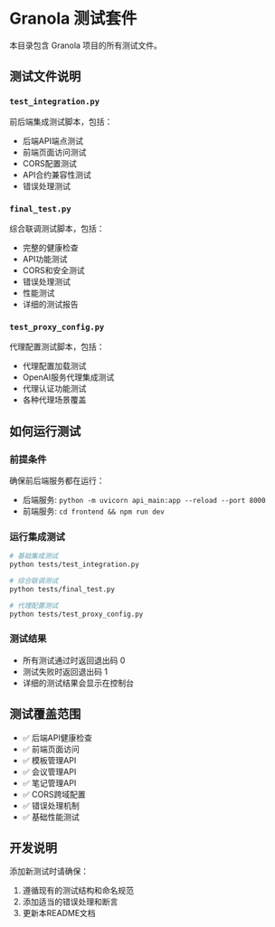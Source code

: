 # Granola 测试套件

本目录包含 Granola 项目的所有测试文件。

## 测试文件说明

### `test_integration.py`
前后端集成测试脚本，包括：
- 后端API端点测试
- 前端页面访问测试
- CORS配置测试
- API合约兼容性测试
- 错误处理测试

### `final_test.py`
综合联调测试脚本，包括：
- 完整的健康检查
- API功能测试
- CORS和安全测试
- 错误处理测试
- 性能测试
- 详细的测试报告

### `test_proxy_config.py`
代理配置测试脚本，包括：
- 代理配置加载测试
- OpenAI服务代理集成测试
- 代理认证功能测试
- 各种代理场景覆盖

## 如何运行测试

### 前提条件
确保前后端服务都在运行：
- 后端服务: `python -m uvicorn api_main:app --reload --port 8000`
- 前端服务: `cd frontend && npm run dev`

### 运行集成测试
```bash
# 基础集成测试
python tests/test_integration.py

# 综合联调测试
python tests/final_test.py

# 代理配置测试
python tests/test_proxy_config.py
```

### 测试结果
- 所有测试通过时返回退出码 0
- 测试失败时返回退出码 1
- 详细的测试结果会显示在控制台

## 测试覆盖范围

- ✅ 后端API健康检查
- ✅ 前端页面访问
- ✅ 模板管理API
- ✅ 会议管理API  
- ✅ 笔记管理API
- ✅ CORS跨域配置
- ✅ 错误处理机制
- ✅ 基础性能测试

## 开发说明

添加新测试时请确保：
1. 遵循现有的测试结构和命名规范
2. 添加适当的错误处理和断言
3. 更新本README文档